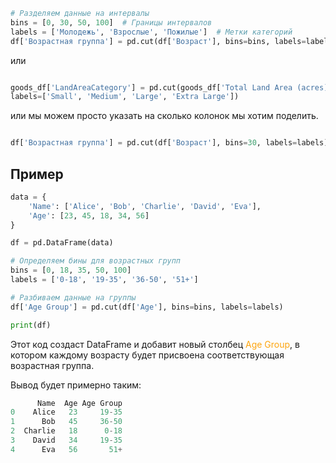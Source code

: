 ```python 
# Разделяем данные на интервалы
bins = [0, 30, 50, 100]  # Границы интервалов
labels = ['Молодежь', 'Взрослые', 'Пожилые']  # Метки категорий
df['Возрастная группа'] = pd.cut(df['Возраст'], bins=bins, labels=labels)
```

или 

```python 

goods_df['LandAreaCategory'] = pd.cut(goods_df['Total Land Area (acres)'], bins=[0, 50, 100, 200, float('inf')], 
labels=['Small', 'Medium', 'Large', 'Extra Large'])
```

или мы можем просто указать на сколько колонок мы хотим поделить. 

```python

df['Возрастная группа'] = pd.cut(df['Возраст'], bins=30, labels=labels)
```

<h2>Пример</h2>

```python
data = {
    'Name': ['Alice', 'Bob', 'Charlie', 'David', 'Eva'],
    'Age': [23, 45, 18, 34, 56]
}

df = pd.DataFrame(data)

# Определяем бины для возрастных групп
bins = [0, 18, 35, 50, 100]
labels = ['0-18', '19-35', '36-50', '51+']

# Разбиваем данные на группы
df['Age Group'] = pd.cut(df['Age'], bins=bins, labels=labels)

print(df)
```

Этот код создаст DataFrame и добавит новый столбец <span style="color:rgb(253, 165, 15)">Age Group</span>, в котором каждому возрасту будет присвоена соответствующая возрастная группа.

Вывод будет примерно таким:

```python 
      Name  Age Age Group
0    Alice   23     19-35
1      Bob   45     36-50
2  Charlie   18      0-18
3    David   34     19-35
4      Eva   56       51+

```

